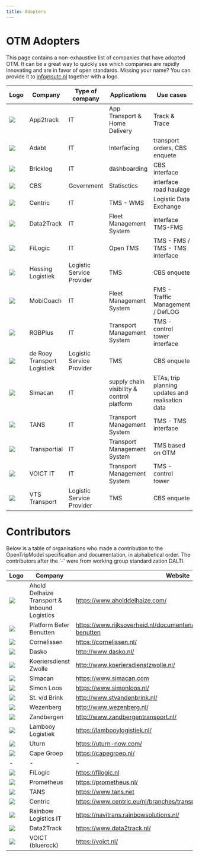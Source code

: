 ```yaml
---
title: Adopters
---
```

OTM Adopters
============

This page contains a non-exhaustive list of companies that have adopted OTM. It can be a great way to quickly see which companies are rapidly innovating and are in favor of open standards. Missing your name? You can provide it to info@sutc.nl together with a logo.

| Logo                              | Company | Type of company | Applications |Use cases |Website |
|-----------------------------------| --------| ----------------| -----------------|---------|--------|
| ![](/img/logos/app2track-logo.png)  | App2track  |  IT    |App Transport & Home Delivery | Track & Trace  | https://www.app2track.com |
| ![](/img/logos/adapt-logo.jpg)  | Adabt   |  IT    |Interfacing | transport orders, CBS enquete  | https://www.adabt.com/nl/ |
| ![](/img/logos/Bricklog.jpg) | Bricklog | IT | dashboarding | CBS interface  | https://bricklog.nl/ |
| ![](/img/logos/cbs.png) | CBS | Government | Statisctics | interface road haulage  | https://www.cbs.nl |
| ![](/img/logos/Logo_Centric.png) | Centric | IT | TMS - WMS | Logistic Data Exchange | https://www.centric.eu/nl/ |
| ![](/img/logos/Data2Track.jpg) | Data2Track | IT | Fleet Management System | interface TMS-FMS | https://www.d2t.nl/ |
| ![](/img/logos/Filogic.png) | FiLogic | IT | Open TMS | TMS - FMS / TMS - TMS interface  | https://filogic.nl/ |
| ![](/img/logos/hessing-logistiek-logo.jpg) | Hessing Logistiek | Logistic Service Provider |TMS | CBS enquete |https://www.hessinglogistiek.nl/ |
| ![](/img/logos/MobiCoachM.png) | MobiCoach | IT | Fleet Management System | FMS - Traffic Management / DefLOG | https://www.mobicoach.eu/ |
| ![](/img/logos/RGB.JPG) | RGBPlus | IT | Transport Management System |TMS - control tower interface | https://www.rgbplus.nl/ |
| ![](/img/logos/derooy.png) | de Rooy Transport Logistiek | Logistic Service Provider |TMS | CBS enquete |https://derooytransport.nl/ |
| ![](/img/logos/simacan-logo.jpg)| Simacan | IT |supply chain visibility & control platform | ETAs, trip planning updates and realisation data |https://www.simacan.com |
| ![](/img/logos/tans_logo_transparant.png) | TANS | IT | Transport Management System |TMS - TMS interface | https://www.tans.net |
| ![](/img/logos/transportial-logo.jpg) | Transportial | IT | Transport Management System |TMS based on OTM | https://www.transportial.com |
| ![](/img/logos/VOICT.jpg) | VOICT IT | IT | Transport Management System |TMS - control tower | https://voict.nl/|
| ![](/img/logos/VTSTransport.jpg) | VTS Transport | Logistic Service Provider |TMS | CBS enquete |https://www.vts.nl/ |



Contributors
============


Below is a table of organisations who made a contribution to the OpenTripModel specification and documentation, in alphabetical order. The contributors after the '-' were from working group standardization DALTI. 

| Logo | Company | Website |
|------|---------|---------|
| ![](/img/logos_contributors/Ahold_Delhaize.svg.png) | Ahold Delhaize Transport & Inbound Logistics |https://www.aholddelhaize.com/|
|  ![](/img/logos_contributors/Logo_Rijksoverheid_(kleur).jpg)  | Platform Beter Benutten | https://www.rijksoverheid.nl/documenten/brochures/2013/09/20/beter-benutten|
| ![](/img/logos_contributors/cornelissen.jpeg) | Cornelissen |https://cornelissen.nl/ |
|   ![](/img/logos_contributors/dasko.jpg)   | Dasko |http://www.dasko.nl/ |
|   ![](/img/logos_contributors/koeriersdienst_zwolle.jpg) | Koeriersdienst Zwolle | http://www.koeriersdienstzwolle.nl/|
| ![](/img/logos_contributors/simacan.png) | Simacan | https://www.simacan.com |
| ![](/img/logos_contributors/Simon_loos.png) | Simon Loos |https://www.simonloos.nl/|
|![](/img/logos_contributors/stvdbrink.png) | St. v/d Brink |http://www.stvandenbrink.nl/ |
|![](/img/logos_contributors/wezenberg.png) | Wezenberg |http://www.wezenberg.nl/ |
| ![](/img/logos_contributors/zandbergen.png) | Zandbergen |http://www.zandbergentransport.nl/|
|  ![](/img/logos_contributors/lambooy.jpg) | Lambooy Logistiek |https://lambooylogistiek.nl/ |
| ![](/img/logos_contributors/uturn.jpg) | Uturn |https://uturn-now.com/ |
| ![](/img/logos_contributors/capegroep.png)  | Cape Groep |https://capegroep.nl/ |
|-|-|-|
|  ![](/img/logos_contributors/filogic.jpg) | FiLogic | https://filogic.nl |
| ![](/img/logos_contributors/prometheus.png) | Prometheus |https://prometheus.nl/ |
| ![](/img/logos_contributors/logo-TANS.png)| TANS | https://www.tans.net |
|![](/img/logos_contributors/centric.png) | Centric | https://www.centric.eu/nl/branches/transport-en-logistiek/ |
| ![](/img/logos_contributors/navitrans.pjg.jpg)| Rainbow Logistics IT | https://navitrans.rainbowsolutions.nl/|
| ![](/img/logos_contributors/data2track-logo.png) | Data2Track | https://www.data2track.nl/|
| ![](/img/logos_contributors/bluerock.png)| VOICT (bluerock) | https://voict.nl/ |
